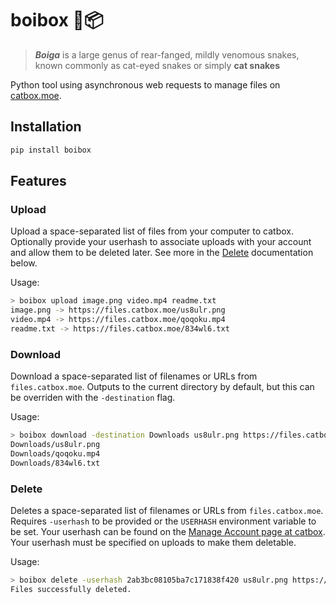 # boibox 🐍📦

> _**Boiga**_ is a large genus of rear-fanged, mildly venomous snakes, known commonly as cat-eyed snakes or simply **cat
snakes**

Python tool using asynchronous web requests to manage files on [catbox.moe](https://catbox.moe).

## Installation

```bash
pip install boibox
```

## Features

### Upload

Upload a space-separated list of files from your computer to catbox. Optionally provide your userhash to associate
uploads with your account and allow them to be deleted later. See more in the [Delete](#delete) documentation below.

Usage:

```bash
> boibox upload image.png video.mp4 readme.txt
image.png -> https://files.catbox.moe/us8ulr.png
video.mp4 -> https://files.catbox.moe/qoqoku.mp4
readme.txt -> https://files.catbox.moe/834wl6.txt
```

### Download

Download a space-separated list of filenames or URLs from `files.catbox.moe`. Outputs to the current directory by
default, but this can be overriden with the `-destination` flag.

Usage:

```bash
> boibox download -destination Downloads us8ulr.png https://files.catbox.moe/qoqoku.mp4 834wl6.txt
Downloads/us8ulr.png
Downloads/qoqoku.mp4
Downloads/834wl6.txt
```

### Delete

Deletes a space-separated list of filenames or URLs from `files.catbox.moe`. Requires `-userhash` to be provided or
the `USERHASH` environment variable to be set. Your userhash can be found on
the [Manage Account page at catbox](https://catbox.moe/user/manage.php). Your userhash must be specified on uploads to
make them deletable.

Usage:

```bash
> boibox delete -userhash 2ab3bc08105ba7c171838f420 us8ulr.png https://files.catbox.moe/qoqoku.mp4 834wl6.txt
Files successfully deleted.
```
